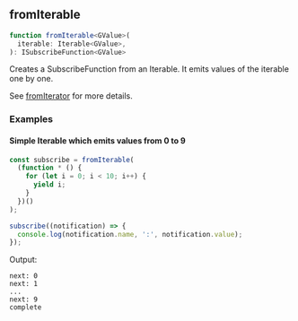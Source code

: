 ## fromIterable

```ts
function fromIterable<GValue>(
  iterable: Iterable<GValue>,
): ISubscribeFunction<GValue>
```

Creates a SubscribeFunction from an Iterable. It emits values of the iterable one by one.

See [fromIterator](../from-iterator/from-iterator.md) for more details.

### Examples

#### Simple Iterable which emits values from 0 to 9

```ts
const subscribe = fromIterable(
  (function * () {
    for (let i = 0; i < 10; i++) {
      yield i;
    }
  })()
);

subscribe((notification) => {
  console.log(notification.name, ':', notification.value);
});
```

Output:

```text
next: 0
next: 1
...
next: 9
complete
```

